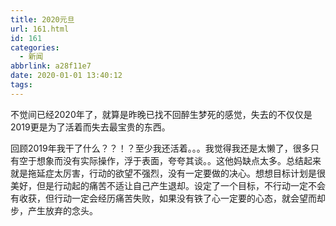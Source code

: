 ```yaml
---
title: 2020元旦
url: 161.html
id: 161
categories:
  - 新闻
abbrlink: a28f11e7
date: 2020-01-01 13:40:12
tags:
---
```


不觉间已经2020年了，就算是昨晚已找不回醉生梦死的感觉，失去的不仅仅是2019更是为了活着而失去最宝贵的东西。

回顾2019年我干了什么？？！？至少我还活着。。。我觉得我还是太懒了，很多只有空于想象而没有实际操作，浮于表面，夸夸其谈。。这他妈缺点太多。总结起来就是拖延症太厉害，行动的欲望不强烈，没有一定要做的决心。想想目标计划是很美好，但是行动起的痛苦不适让自己产生退却。设定了一个目标，不行动一定不会有收获，但行动一定会经历痛苦失败，如果没有铁了心一定要的心态，就会望而却步，产生放弃的念头。